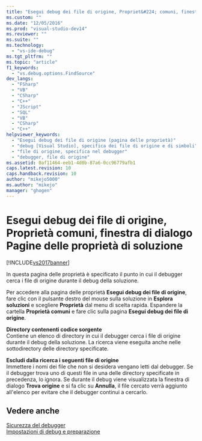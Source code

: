 ```yaml
---
title: "Esegui debug dei file di origine, Propriet&#224; comuni, finestra di dialogo Pagine delle propriet&#224; di soluzione | Microsoft Docs"
ms.custom: ""
ms.date: "12/05/2016"
ms.prod: "visual-studio-dev14"
ms.reviewer: ""
ms.suite: ""
ms.technology: 
  - "vs-ide-debug"
ms.tgt_pltfrm: ""
ms.topic: "article"
f1_keywords: 
  - "vs.debug.options.FindSource"
dev_langs: 
  - "FSharp"
  - "VB"
  - "CSharp"
  - "C++"
  - "JScript"
  - "SQL"
  - "VB"
  - "CSharp"
  - "C++"
helpviewer_keywords: 
  - "Esegui debug dei file di origine (pagina delle proprietà)"
  - "debug [Visual Studio], specifica dei file di origine e di simboli"
  - "file di origine, specifica nel debugger"
  - "debugger, file di origine"
ms.assetid: 0af11464-eeb1-4d0b-87a6-0cc96779afb1
caps.latest.revision: 10
caps.handback.revision: 10
author: "mikejo5000"
ms.author: "mikejo"
manager: "ghogen"
---
```

# Esegui debug dei file di origine, Propriet&#224; comuni, finestra di dialogo Pagine delle propriet&#224; di soluzione
[!INCLUDE[vs2017banner](../code-quality/includes/vs2017banner.md)]

In questa pagina delle proprietà è specificato il punto in cui il debugger cerca i file di origine durante il debug della soluzione.  
  
 Per accedere alla pagina delle proprietà **Esegui debug dei file di origine**, fare clic con il pulsante destro del mouse sulla soluzione in **Esplora soluzioni** e scegliere **Proprietà** dal menu di scelta rapida.  Espandere la cartella **Proprietà comuni** e fare clic sulla pagina **Esegui debug dei file di origine**.  
  
 **Directory contenenti codice sorgente**  
 Contiene un elenco di directory in cui il debugger cerca i file di origine durante il debug della soluzione.  La ricerca viene eseguita anche nelle sottodirectory delle directory specificate.  
  
 **Escludi dalla ricerca i seguenti file di origine**  
 Immettere i nomi dei file che non si desidera vengano letti dal debugger.  Se il debugger trova uno di questi file in una delle directory specificate in precedenza, lo ignora.  Se durante il debug viene visualizzata la finestra di dialogo **Trova origine** e si fa clic su **Annulla**, il file cercato verrà aggiunto all'elenco per evitare che il debugger continui a cercarlo.  
  
## Vedere anche  
 [Sicurezza del debugger](../debugger/debugger-security.md)   
 [Impostazioni di debug e preparazione](../debugger/debugger-settings-and-preparation.md)